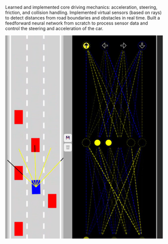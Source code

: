 Learned and implemented core driving mechanics: acceleration, steering, friction, and collision handling. Implemented virtual sensors (based on rays) to detect distances from road boundaries and obstacles in real time.
Built a feedforward neural network from scratch to process sensor data and control the steering and acceleration of the car.


![Dashboard_upload](https://github.com/Kabeer021/Self-Driving-car---No-libraries/blob/main/Self%20driving%20.png)
